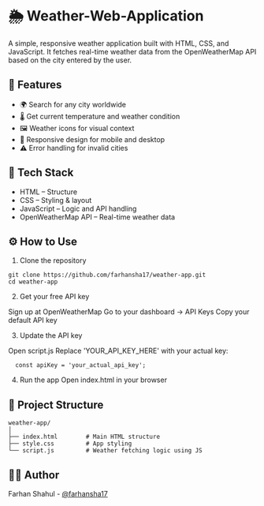 # 🌦️ Weather-Web-Application
A simple, responsive weather application built with HTML, CSS, and JavaScript. It fetches real-time weather data from the OpenWeatherMap API based on the city entered by the user.

## 🚀 Features

- 🌍 Search for any city worldwide
- 🌡 Get current temperature and weather condition
- 🖼 Weather icons for visual context
- 📱 Responsive design for mobile and desktop
- ⚠️ Error handling for invalid cities

## 🧰 Tech Stack

- HTML – Structure
- CSS – Styling & layout
- JavaScript – Logic and API handling
- OpenWeatherMap API – Real-time weather data

## ⚙️ How to Use

1. Clone the repository

  ```
  git clone https://github.com/farhansha17/weather-app.git
  cd weather-app
```

2. Get your free API key

Sign up at OpenWeatherMap
Go to your dashboard → API Keys
Copy your default API key

3. Update the API key

Open script.js
Replace 'YOUR_API_KEY_HERE' with your actual key:
```
  const apiKey = 'your_actual_api_key';
```
4. Run the app
Open index.html in your browser

## 🔧 Project Structure
```
weather-app/
│
├── index.html        # Main HTML structure
├── style.css         # App styling
└── script.js         # Weather fetching logic using JS
```

## 🙋‍♂️ Author
Farhan Shahul - [@farhansha17](https://github.com/farhansha17)
